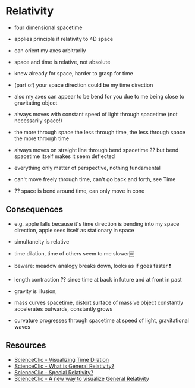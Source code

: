 # Relativity


- four dimensional spacetime

- applies principle if relativity to 4D space

- can orient my axes arbitrarily
- space and time is relative, not absolute
- knew already for space, harder to grasp for time
- (part of) your space direction could be my time direction

- also my axes can appear to be bend for you due to me being close to gravitating object

- always moves with constant speed of light through spacetime (not necessarily space!)
- the more through space the less through time, the less through space the more through time

- always moves on straight line through bend spacetime
?? but bend spacetime itself makes it seem deflected

- everything only matter of perspective, nothing fundamental

- can't move freely through time, can't go back and forth, see Time
- ?? space is bend around time, can only move in cone



## Consequences

- e.g. apple falls because it's time direction is bending into my space direction, apple sees itself as stationary in space
- simultaneity is relative

- time dilation, time of others seem to me slower￼
- beware: meadow analogy breaks down, looks as if goes faster ❗️
- length contraction
?? since time at back in future and at front in past

- gravity is illusion, 

- mass curves spacetime, distort
surface of massive object constantly accelerates outwards, constantly grows

- curvature progresses through spacetime at speed of light, gravitational waves


## Resources

- [ScienceClic - Visualizing Time Dilation](https://youtube.com/watch?v=5qQheJn-FHc)
- [ScienceClic - What is General Relativity?](https://youtube.com/watch?v=DYq774z4dws)
- [ScienceClic - Special Relativity?](https://youtube.com/watch?v=uTyAI1LbdgA)
- [ScienceClic - A new way to visualize General Relativity](https://youtube.com/watch?v=wrwgIjBUYVc)